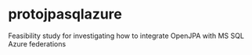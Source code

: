 protojpasqlazure
================

Feasibility study for investigating how to integrate OpenJPA with MS SQL Azure federations